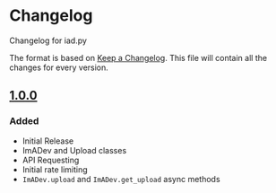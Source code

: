 # Changelog
Changelog for iad.py

The format is based on [Keep a Changelog](https://keepachangelog.com/en/1.0.0/).
This file will contain all the changes for every version.

## [1.0.0]
### Added
- Initial Release
- ImADev and Upload classes
- API Requesting
- Initial rate limiting
- `ImADev.upload` and `ImADev.get_upload` async methods

[1.0.0]: https://github.com/Fxcilities/iad.py/releases/tags/v1.0.0